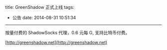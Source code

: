 title: GreenShadow 正式上线
tags:
  - 公告
date: 2014-08-31 10:51:34
---

按量付费的 ShadowSocks 代理，0.6 元每 G, 支持比特币付费。

[http://greenshadow.net](http://greenshadow.net)
